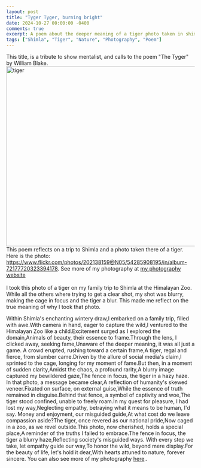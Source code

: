 ```yaml
---
layout: post
title: "Tyger Tyger, burning bright"
date: 2024-10-27 00:00:00 -0400
comments: true
excerpt: A poem about the deeper meaning of a tiger photo taken in shimla.
tags: ["Shimla", "Tiger", "Nature", "Photography", "Poem"]
---
```

This title, is a tribute to show mentalist, and calls to the poem "The Tyger" by William Blake.
<a data-flickr-embed="true" data-footer="true" href="https://www.flickr.com/photos/202138159@N05/54285908195/in/album-72177720323394178" title="tiger"><img src="https://live.staticflickr.com/65535/54285908195_5836028084_z.jpg" width="640" height="480" alt="tiger"/></a><script async src="//embedr.flickr.com/assets/client-code.js" charset="utf-8"></script>
This poem reflects on a trip to Shimla and a photo taken there of a tiger. Here is the photo: https://www.flickr.com/photos/202138159@N05/54285908195/in/album-72177720323394178.
See more of my photography at [my photography website](/photography/)<br><br>I took this photo of a tiger on my family trip to Shimla at the Himalayan Zoo. While all the others where trying to get a clear shot, my shot was blurry, making the cage in focus and the tiger a blur. This made me reflect on the true meaning of why I took that photo.

Within Shimla's enchanting wintery draw,I embarked on a family trip, filled with awe.With camera in hand, eager to capture the wild,I ventured to the Himalayan Zoo like a child.Excitement surged as I explored the domain,Animals of beauty, their essence to frame.Through the lens, I clicked away, seeking fame,Unaware of the deeper meaning, it was all just a game.
A crowd erupted, rushing toward a certain frame,A tiger, regal and fierce, from slumber came.Driven by the allure of social media's claim,I sprinted to the cage, longing for my moment of fame.But then, in a moment of sudden clarity,Amidst the chaos, a profound rarity,A blurry image captured my bewildered gaze,The fence in focus, the tiger in a hazy haze.
In that photo, a message became clear,A reflection of humanity's skewed veneer.Fixated on surface, on external guise,While the essence of truth remained in disguise.Behind that fence, a symbol of captivity and woe,The tiger stood confined, unable to freely roam.In my quest for pleasure, I had lost my way,Neglecting empathy, betraying what it means to be human, I'd say.
Money and enjoyment, our misguided guide,At what cost do we leave compassion aside?The tiger, once revered as our national pride,Now caged in a zoo, as we revel outside.This photo, now cherished, holds a special place,A reminder of the truths I failed to embrace.The fence in focus, the tiger a blurry haze,Reflecting society's misguided ways.
With every step we take, let empathy guide our way,To honor the wild, beyond mere display.For the beauty of life, let's hold it dear,With hearts attuned to nature, forever sincere.
You can also see more of my photography [here](/photography/)..
